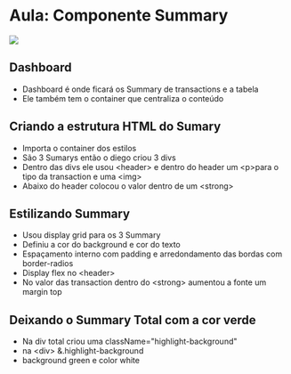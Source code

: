 # Aula: Componente Summary

![](https://i.imgur.com/kJiiWk7.png)

## Dashboard
  * Dashboard é onde ficará os Summary de transactions e a tabela
  * Ele também tem o container que centraliza o conteúdo

## Criando a estrutura HTML do Sumary
  * Importa o container dos estilos
  * São 3 Sumarys então o diego criou 3 divs
  * Dentro das divs ele usou &lt;header&gt; e dentro do header um &lt;p&gt;para o tipo da transaction e uma &lt;img&gt;
  * Abaixo do header colocou o valor dentro de um &lt;strong&gt;

## Estilizando Summary
  * Usou display grid para os 3 Summary
  * Definiu a cor do background e cor do texto
  * Espaçamento interno com padding e arredondamento das bordas com border-radios
  * Display flex no &lt;header&gt;
  * No valor das transaction dentro do &lt;strong&gt; aumentou a fonte um margin top

## Deixando o Summary Total com a cor verde
  * Na div total criou uma className="highlight-background"
  * na &lt;div&gt; &.highlight-background
  * background green e color white
